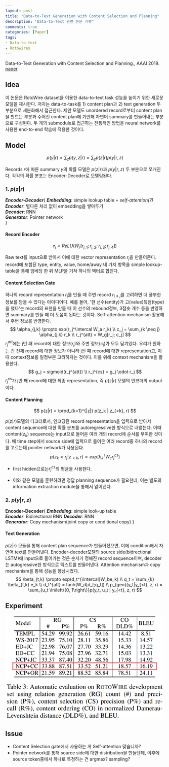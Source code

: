 ```yaml
---
layout: post
title: "Data-to-Text Generation with Content Selection and Planning"
description: "Data-to-Text 관련 논문 리뷰"
comments: true
categories: [Paper]
tags:
- Data-to-text
- Rotowires
---
```


Data-to-Text Generation with Content Selection and Planning., AAAI 2019. [paper](https://arxiv.org/abs/1809.00582)

## Idea
이 논문은 RotoWire dataset을 이용한 data-to-text task 성능을 높이기 위한 새로운 모델을 제시한다. 저자는 data-to-task를 1) content plan과 2) text generation 두 부분으로 세분화해서 접근한다. 제안 모델도 unordered record로부터 content plan을 만드는 부분과 주어진 content plan에 기반해 자연어 summary를 만들어내는 부분으로 구성된다. 두 개의 submodule로 접근하는 전통적인 방법을 neural network를 사용한 end-to-end 학습에 적용한 것이다. 

  

## Model
$$
p(y|r) = \sum_z p(y,z|r) = \sum_z p(z|r) p(y|r,z)
$$

Records $r$에 따른 summary $y$의 확률 모델은 $p(z|r)$과 $p(y|r,z)$ 두 부분으로 쪼개진다. 각각의 확률 분포는 Encoder-Decoder로 모델링된다.

### 1. $p(z|r)$

***Encoder-Decoder***{
    ***Embedding***:  simple lookup table + *self-attention(?)*  
    ***Encoder***: 별다른 처리 없이 embedding을 쌓아두기  
    ***Decoder***:  RNN  
    ***Generator***:  Pointer network  
    }

#### Record Encoder

$$
\mathbf{r}_j = ReLU(W_r[r_{j,1}; r_{j,2}; r_{j,3}; r_{j,4}])
$$

Raw text를 input으로 받아서 이에 대한 vector representation $r_j$을 만들어준다. record에 포함된 type, entity, value, home/away 네 가지 항목을 simple lookup-table을 통해 임베딩 한 뒤 MLP을 거쳐 하나의 벡터로 합친다.

#### Content Selection Gate

하나의 record representation $r_j$를 만들 때 주변 record $r_{i \neq{j} }$를 고려하면 더 풍부한 정보를 담을 수 있다는 아이디어다. 예를 들어, '한 선수(entity)가 고(value)득점(type)을 했다'는 record의 표현을 만들 때 이 선수의 rebound정보, 3점슛 개수 등을 반영하면 summary를 만들 때 더 도움이 된다는 것이다. Self-attention mechanism 활용해서 주변 정보를 반영한다.
$$
\alpha_{j,k} \propto exp(r_j^\intercal W_a r_k) \\
c_j = \sum_{k \neq j} \alpha_{j,k} r_k \\
r_j^{att} = W_g[r_j; c_j]
$$
$r_j^{att}$에는 j번 째 record에 대한 정보($r_j$)와 주변 정보($c_j$)가 모두 담겨있다. 우리가 원하는 건 전체 record에 대한 정보가 아니라 j번 째 record에 대한 representation고, 이때 context정보를 일정부분 고려하자는 것이다. 이를 위해 context mechanism을 활용한다.
$$
g_j = sigmoid(r_j^{att}) \\
r_j^{cs} = g_j \odot r_j
$$
$r_j^{cs}$가 j번 째 record에 대한 최종 representation, 즉 $p(z|r)$ 모델의 인코더의 output이다.

  

#### Content Planning

$$
p(z|r) = \prod_{k=1}^{|z|} p(z_k | z_{<k}, r)
$$



$p(z|r)$모델의 디코더로서, 인코딩된 record representation을 입력으로 받아서 content sequence에 대한 확률 분포를 autoregressive한 방식으로 내뱉는다. 이때 content($z_k$) sequence는 input으로 들어온 여러 개의 record에 순서를 부여한 것이다. 매 time step에서 source side에 입력으로 들어온 여러 record중 하나의 record를 고르는데 pointer network가 사용된다. 
$$
p(z_k= r_j|z_{<k}, r) \propto exp(h_k^{\intercal} W_c r_j^{cs})
$$


  - first hidden으로는$r_j^{cs}$의 평균을 사용한다.

  * 이와 같은 모델을 훈련하려면 정답 planning sequence가 필요한데, 이는 별도의 information extraction module을 통해서 얻어낸다.

    

  ### 2. $p(y|r,z)$

  **Encoder-Decoder**{
      ***Embedding***:  simple look-up table  
      ***Encoder***: Bidirectional RNN
      ***Decoder***:  RNN  
      ***Generator***:  Copy mechanism(joint copy or conditional copy)
      }

  #### Text Generation

  $p(z|r)$ 모듈을 통해 content plan sequence가 만들어졌으면, 이에 condition해서 자연어 text를 만들어낸다. Encoder-decoder모델의 source side(bidrectional LSTM)에 input으로 들어가는 것은 순서가 정해진 record sequence이며, decoder는 autogressive한 방식으로 텍스트를 만들어낸다. Attention mechanism과 copy mechanism을 통해 성능을 향상시켰다. 
$$
  \beta_{t,k} \propto exp(d_t^{\intercal}W_be_k) \\
  q_t = \sum_{k} \beta_{t,k} e_k \\
  d_t^{att} = tanh(W_d[d_t;q_t]) \\
  p_{gen}(y_t|y_{<t}, z, r) = \sum_{u_t \in\left\{0, 1\right\}}p(y_t, u_t | y_{<t}, z, r)
$$

  


  ## Experiment
  ![result](/assets/img/puduppully_result.png)

  

  ## Issue

  - Content Selection gate에서 사용하는 게 Self-attention 맞습니까?
  - Pointer network를 통해 source side에 대한 distribution을 만들텐데, 이후에 source token중에서 하나로 특정하는 건 argmax? sampling?

